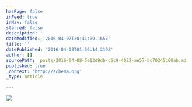 ```yaml
---
hasPage: false
inFeed: true
inNav: false
starred: false
description: ''
dateModified: '2016-04-07T20:41:09.165Z'
title: ''
datePublished: '2016-04-08T01:56:14.210Z'
author: []
sourcePath: _posts/2016-04-08-5e13d9db-c6c9-4022-ae57-bc70345c60ab.md
published: true
_context: 'http://schema.org'
_type: Article

---
```

![](https://the-grid-user-content.s3-us-west-2.amazonaws.com/dec4ec55-b44b-47f3-b12a-3e343a3e0abe.jpg)